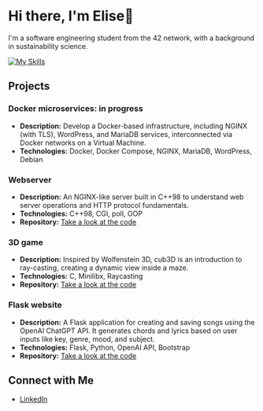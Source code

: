# Hi there, I'm Elise👋

I'm a software engineering student from the 42 network, with a background in sustainability science.

[![My Skills](https://skillicons.dev/icons?i=c,cpp,py,html,css,bash,postgres,nginx,flask,django,docker,bootstrap,apple,linux,ableton,ai)](https://skillicons.dev)

## Projects

### Docker microservices: in progress
- **Description:** Develop a Docker-based infrastructure, including NGINX (with TLS), WordPress, and MariaDB services, interconnected via Docker networks on a Virtual Machine.
- **Technologies:** Docker, Docker Compose, NGINX, MariaDB, WordPress, Debian

### Webserver
- **Description:** An NGINX-like server built in C++98 to understand web server operations and HTTP protocol fundamentals.
- **Technologies:** C++98, CGI, poll, OOP
- **Repository:** [Take a look at the code](https://github.com/evan-ite/webserv)

### 3D game
- **Description:**  Inspired by Wolfenstein 3D, cub3D is an introduction to ray-casting, creating a dynamic view inside a maze.
- **Technologies:** C, Minilibx, Raycasting
- **Repository:** [Take a look at the code](https://github.com/evan-ite/cub3d)

### Flask website
- **Description:** A Flask application for creating and saving songs using the OpenAI ChatGPT API. It generates chords and lyrics based on user inputs like key, genre, mood, and subject.
- **Technologies:** Flask, Python, OpenAI API, Bootstrap
- **Repository:** [Take a look at the code](https://github.com/evan-ite/Flask-songcreator)

## Connect with Me
- [LinkedIn](https://www.linkedin.com/in/elise-v-2639b7202/)

